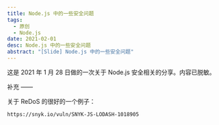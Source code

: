 ```yaml
---
title: Node.js 中的一些安全问题
tags:
  - 原创
  - Node.js
date: 2021-02-01
desc: Node.js 中的一些安全问题
abstract: "[Slide] Node.js 中的一些安全问题"
---
```


这是 2021 年 1 月 28 日做的一次关于 Node.js 安全相关的分享。内容已脱敏。

<embeding src="/ppt/node-security.html" />

补充 ——

关于 ReDoS 的很好的一个例子：

```
https://snyk.io/vuln/SNYK-JS-LODASH-1018905
```
